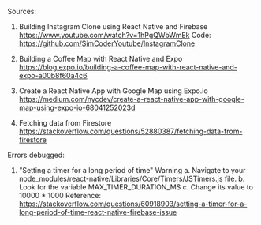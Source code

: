 Sources:

1. Building Instagram Clone using React Native and Firebase
   https://www.youtube.com/watch?v=1hPgQWbWmEk
   Code: https://github.com/SimCoderYoutube/InstagramClone

2. Building a Coffee Map with React Native and Expo
   https://blog.expo.io/building-a-coffee-map-with-react-native-and-expo-a00b8f60a4c6

3. Create a React Native App with Google Map using Expo.io
   https://medium.com/nycdev/create-a-react-native-app-with-google-map-using-expo-io-68041252023d

4. Fetching data from Firestore
   https://stackoverflow.com/questions/52880387/fetching-data-from-firestore

Errors debugged:

1. "Setting a timer for a long period of time" Warning
   a. Navigate to your node_modules/react-native/Libraries/Core/Timers/JSTimers.js file.
   b. Look for the variable MAX_TIMER_DURATION_MS
   c. Change its value to 10000 \* 1000
   Reference: https://stackoverflow.com/questions/60918903/setting-a-timer-for-a-long-period-of-time-react-native-firebase-issue
